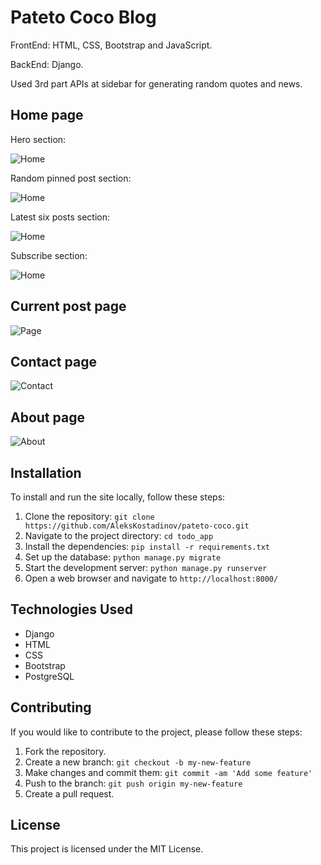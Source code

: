 Pateto Coco Blog
=========
FrontEnd: HTML, CSS, Bootstrap and JavaScript.

BackEnd: Django.

Used 3rd part APIs at sidebar for generating random quotes and news. 

Home page 
------------

Hero section:

![Home](https://aleks-kostadinov.s3.eu-central-1.amazonaws.com/images/50perc.png)


Random pinned post section:

![Home](https://aleks-kostadinov.s3.eu-central-1.amazonaws.com/images/home-pinned-post.png)


Latest six posts section:

![Home](https://aleks-kostadinov.s3.eu-central-1.amazonaws.com/images/home-latest-posts.png)


Subscribe section:

![Home](https://aleks-kostadinov.s3.eu-central-1.amazonaws.com/images/home-notify-end.png)


Current post page
------------

![Page](https://aleks-kostadinov.s3.eu-central-1.amazonaws.com/images/post-comment.png)


Contact page
------------

![Contact](https://aleks-kostadinov.s3.eu-central-1.amazonaws.com/images/contact.png)


About page
------------

![About](https://aleks-kostadinov.s3.eu-central-1.amazonaws.com/images/about.png)

Installation
------------

To install and run the site locally, follow these steps:

1.  Clone the repository: `git clone https://github.com/AleksKostadinov/pateto-coco.git`
2.  Navigate to the project directory: `cd todo_app`
3.  Install the dependencies: `pip install -r requirements.txt`
4.  Set up the database: `python manage.py migrate`
5.  Start the development server: `python manage.py runserver`
6.  Open a web browser and navigate to `http://localhost:8000/`

Technologies Used
-----------------

-   Django
-   HTML
-   CSS
-   Bootstrap
-   PostgreSQL

Contributing
------------

If you would like to contribute to the project, please follow these steps:

1.  Fork the repository.
2.  Create a new branch: `git checkout -b my-new-feature`
3.  Make changes and commit them: `git commit -am 'Add some feature'`
4.  Push to the branch: `git push origin my-new-feature`
5.  Create a pull request.

License
-------

This project is licensed under the MIT License.
